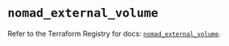# `nomad_external_volume`

Refer to the Terraform Registry for docs: [`nomad_external_volume`](https://registry.terraform.io/providers/hashicorp/nomad/2.2.0/docs/resources/external_volume).
